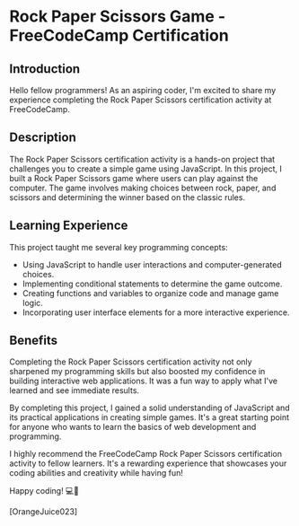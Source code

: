 # Rock Paper Scissors Game - FreeCodeCamp Certification

## Introduction

Hello fellow programmers! As an aspiring coder, I'm excited to share my experience completing the Rock Paper Scissors certification activity at FreeCodeCamp.

## Description

The Rock Paper Scissors certification activity is a hands-on project that challenges you to create a simple game using JavaScript. In this project, I built a Rock Paper Scissors game where users can play against the computer. The game involves making choices between rock, paper, and scissors and determining the winner based on the classic rules.

## Learning Experience

This project taught me several key programming concepts:

- Using JavaScript to handle user interactions and computer-generated choices.
- Implementing conditional statements to determine the game outcome.
- Creating functions and variables to organize code and manage game logic.
- Incorporating user interface elements for a more interactive experience.

## Benefits

Completing the Rock Paper Scissors certification activity not only sharpened my programming skills but also boosted my confidence in building interactive web applications. It was a fun way to apply what I've learned and see immediate results.

By completing this project, I gained a solid understanding of JavaScript and its practical applications in creating simple games. It's a great starting point for anyone who wants to learn the basics of web development and programming.

I highly recommend the FreeCodeCamp Rock Paper Scissors certification activity to fellow learners. It's a rewarding experience that showcases your coding abilities and creativity while having fun!

Happy coding! 💻🚀

\[OrangeJuice023\]
